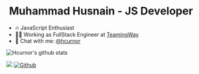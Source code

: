 <div align="center">
  <h1>Muhammad Husnain - JS Developer</h1>
</div>

- 🔥 JavaScript Enthusiast
- 👨‍💻 Working as FullStack Engineer at [TeamingWay](https://teamingway.com) 
- 💬 Chat with me:  [@hcurnor](https://www.linkedin.com/in/hcurnor/)

![Hcurnor's github stats](https://github-readme-stats.vercel.app/api?username=hcurnor&count_private=true&show_icons=true)

![](https://visitor-badge.laobi.icu/badge?page_id=hcurnor.hcurnor)
[![Github](https://img.shields.io/github/followers/hcurnor?label=Follow&style=social)](https://github.com/hcurnor)
